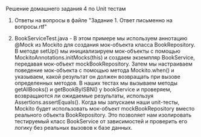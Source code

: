 Решение домашнего задания 4 по Unit тестам

1) Ответы на вопросы в файле "Задание 1. Ответ письменно на вопросы.rtf"

2) BookServiceTest.java - В этом примере мы используем аннотацию @Mock из Mockito для создания мок-объекта класса BookRepository.
   В методе setUp() мы инициализируем мок-объекты с помощью MockitoAnnotations.initMocks(this) и создаем экземпляр BookService, передавая мок-объект mockBookRepository.
   Затем мы настраиваем поведение мок-объекта с помощью метода Mockito.when() и указываем, какой результат он должен возвращать при вызове определенных методов.
   В наших тестах мы вызываем методы getAllBooks() и getBookByISBN() у bookService и проверяем, возвращаются ли ожидаемые результаты, используя Assertions.assertEquals().
   Когда мы запускаем наши unit-тесты, Mockito будет использовать мок-объект mockBookRepository вместо реального объекта BookRepository.
   Это позволяет нам изолировать тестируемый класс BookService от зависимостей и проверить его логику без реальных вызовов к базе данных.

